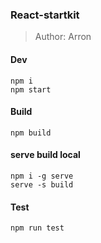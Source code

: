 ### React-startkit

>Author: Arron


#### Dev

    npm i
    npm start


#### Build

    npm build

#### serve build local

    npm i -g serve
    serve -s build

#### Test

    npm run test
